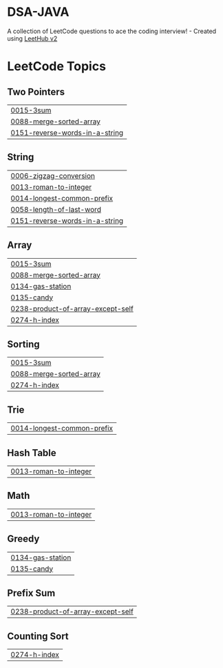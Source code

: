 # DSA-JAVA
A collection of LeetCode questions to ace the coding interview! - Created using [LeetHub v2](https://github.com/arunbhardwaj/LeetHub-2.0)

<!---LeetCode Topics Start-->
# LeetCode Topics
## Two Pointers
|  |
| ------- |
| [0015-3sum](https://github.com/sivarajaram/DSA-JAVA/tree/master/0015-3sum) |
| [0088-merge-sorted-array](https://github.com/sivarajaram/DSA-JAVA/tree/master/0088-merge-sorted-array) |
| [0151-reverse-words-in-a-string](https://github.com/sivarajaram/DSA-JAVA/tree/master/0151-reverse-words-in-a-string) |
## String
|  |
| ------- |
| [0006-zigzag-conversion](https://github.com/sivarajaram/DSA-JAVA/tree/master/0006-zigzag-conversion) |
| [0013-roman-to-integer](https://github.com/sivarajaram/DSA-JAVA/tree/master/0013-roman-to-integer) |
| [0014-longest-common-prefix](https://github.com/sivarajaram/DSA-JAVA/tree/master/0014-longest-common-prefix) |
| [0058-length-of-last-word](https://github.com/sivarajaram/DSA-JAVA/tree/master/0058-length-of-last-word) |
| [0151-reverse-words-in-a-string](https://github.com/sivarajaram/DSA-JAVA/tree/master/0151-reverse-words-in-a-string) |
## Array
|  |
| ------- |
| [0015-3sum](https://github.com/sivarajaram/DSA-JAVA/tree/master/0015-3sum) |
| [0088-merge-sorted-array](https://github.com/sivarajaram/DSA-JAVA/tree/master/0088-merge-sorted-array) |
| [0134-gas-station](https://github.com/sivarajaram/DSA-JAVA/tree/master/0134-gas-station) |
| [0135-candy](https://github.com/sivarajaram/DSA-JAVA/tree/master/0135-candy) |
| [0238-product-of-array-except-self](https://github.com/sivarajaram/DSA-JAVA/tree/master/0238-product-of-array-except-self) |
| [0274-h-index](https://github.com/sivarajaram/DSA-JAVA/tree/master/0274-h-index) |
## Sorting
|  |
| ------- |
| [0015-3sum](https://github.com/sivarajaram/DSA-JAVA/tree/master/0015-3sum) |
| [0088-merge-sorted-array](https://github.com/sivarajaram/DSA-JAVA/tree/master/0088-merge-sorted-array) |
| [0274-h-index](https://github.com/sivarajaram/DSA-JAVA/tree/master/0274-h-index) |
## Trie
|  |
| ------- |
| [0014-longest-common-prefix](https://github.com/sivarajaram/DSA-JAVA/tree/master/0014-longest-common-prefix) |
## Hash Table
|  |
| ------- |
| [0013-roman-to-integer](https://github.com/sivarajaram/DSA-JAVA/tree/master/0013-roman-to-integer) |
## Math
|  |
| ------- |
| [0013-roman-to-integer](https://github.com/sivarajaram/DSA-JAVA/tree/master/0013-roman-to-integer) |
## Greedy
|  |
| ------- |
| [0134-gas-station](https://github.com/sivarajaram/DSA-JAVA/tree/master/0134-gas-station) |
| [0135-candy](https://github.com/sivarajaram/DSA-JAVA/tree/master/0135-candy) |
## Prefix Sum
|  |
| ------- |
| [0238-product-of-array-except-self](https://github.com/sivarajaram/DSA-JAVA/tree/master/0238-product-of-array-except-self) |
## Counting Sort
|  |
| ------- |
| [0274-h-index](https://github.com/sivarajaram/DSA-JAVA/tree/master/0274-h-index) |
<!---LeetCode Topics End-->